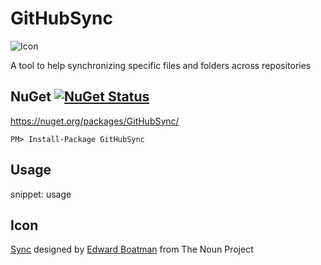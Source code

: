 GitHubSync
==========

![Icon](https://raw.github.com/SimonCropp/GitHubSync/master/src/icon.png)

A tool to help synchronizing specific files and folders across repositories


## NuGet [![NuGet Status](http://img.shields.io/nuget/v/GitHubSync.svg?longCache=true&style=flat)](https://www.nuget.org/packages/GitHubSync/)

https://nuget.org/packages/GitHubSync/

    PM> Install-Package GitHubSync


## Usage

snippet: usage


## Icon

<a href="http://thenounproject.com/term/sync/290/" target="_blank">Sync</a> designed by <a href="http://www.thenounproject.com/edward" target="_blank">Edward Boatman</a> from The Noun Project